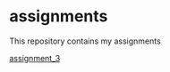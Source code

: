 # assignments
This repository contains my assignments

[assignment_3](https://github.com/BeestvanHeesch/assignments/blob/master/assignment3%20(2)%20(2).ipynb)
